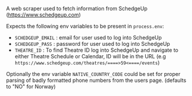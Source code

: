 A web scraper used to fetch information from SchedgeUp (https://www.schedgeup.com)

Expects the following env variables to be present in `process.env`:

- `SCHEDGEUP_EMAIL` : email for user used to log into SchedgeUp
- `SCHEDGEUP_PASS` : password for user used to log into SchedgeUp
- `THEATRE_ID` : To find Theatre ID log into SchedgeUp and navigate to either Theatre Schedule or Calendar,
  ID will be in the URL (e.g `https://www.schedgeup.com/theatres/====>59<====/events`)

Optionally the env variable `NATIVE_COUNTRY_CODE` could be set for proper parsing of badly 
formatted phone numbers from the users page. (defaults to "NO" for Norway)
